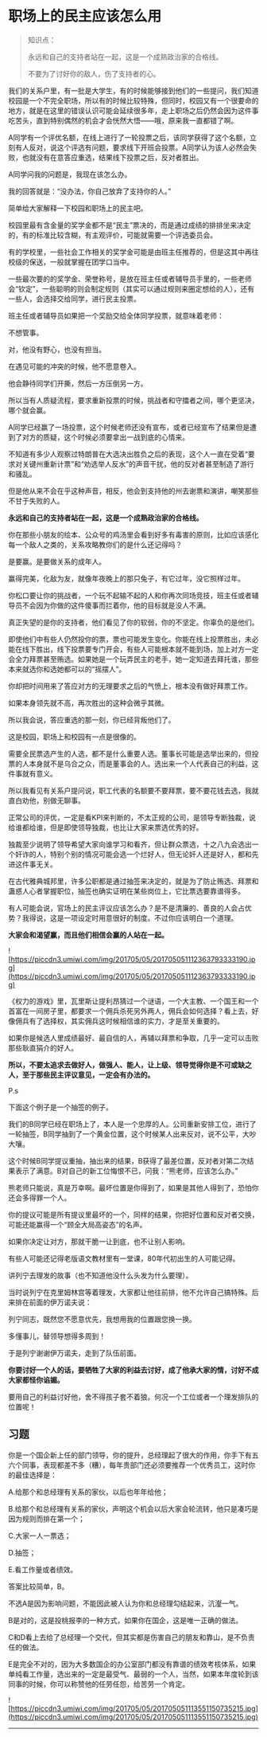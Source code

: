 # 职场上的民主应该怎么用

> 知识点：
> 
> 
> 
> 永远和自己的支持者站在一起，这是一个成熟政治家的合格线。
> 
> 
> 
> 不要为了讨好你的敌人，伤了支持者的心。

我们的关系户里，有一批是大学生，有的时候能够接到他们的一些提问，我们知道校园是一个不完全职场，所以有的时候比较特殊，但同时，校园又有一个很要命的地方，就是在这里的错误认识可能会延续很多年，走上职场之后仍然会因为这件事吃苦头，直到特别偶然的机会才会恍然大悟——哦，原来我一直都错了啊。

A同学有一个评优名额，在线上进行了一轮投票之后，该同学获得了这个名额，立刻有人反对，说这个评选有问题，要求线下开班会投票。A同学认为该人必然会失败，也就没有在意答应重选，结果线下投票之后，反对者胜出。

A同学问我的问题是，我现在该怎么办。

我的回答就是：“没办法，你自己放弃了支持你的人。”

简单给大家解释一下校园和职场上的民主吧。

校园里最有含金量的奖学金都不是“民主”票决的，而是通过成绩的排排坐来决定的，有的标准比较含糊，有主观评价，可能就需要一个评选委员会。

有的学校里，一些社会工作相关的奖学金可能是由班主任推荐的，但是这其中再往校级的保送，一般就掌握在团学口当中。

一些最次要的的奖学金、荣誉称号，是放在班主任或者辅导员手里的，一些老师会“钦定”，一些聪明的则会制定规则（其实可以通过规则来圈定想给的人），还有一些人，会选择交给同学，进行民主投票。

班主任或者辅导员如果把一个奖励交给全体同学投票，就意味着老师：

不想管事。

对，他没有野心，也没有担当。

在遇见可能的冲突的时候，他不愿意卷入。

他会静待同学们开撕，然后一方压倒另一方。

所以当有人质疑流程，要求重新投票的时候，挑战者和守擂者之间，哪个更坚决，哪个就会赢。

A同学已经赢了一场投票，这个时候老师还没有宣布，或者已经宣布了结果但是遭到了对方的质疑，这个时候必须要拿出一战到底的心情来。

不知道有多少人观察过特朗普在大选决出胜负之后的表现，这个人一直在受着“要求对关键州重新计票”和“劝选举人反水”的声音干扰，他的反对者甚至制造了游行和骚乱。

但是他从来不会在乎这种声音，相反，他会到支持他的州去谢票和演讲，嘲笑那些不甘于失败的人。

 **永远和自己的支持者站在一起，这是一个成熟政治家的合格线。**

你在那些小朋友的绘本、公众号的鸡汤里会看到好多有毒害的原则，比如应该感化每一个敌人之类的，关系攻略教你们的是什么还记得吗？

是要赢。是要做关系的成年人。

赢得完美，化敌为友，就像年夜晚上的那只兔子，有它过年，没它照样过年。

你松口要让你的挑战者，一个玩不起输不起的人和你再次同场竞技，班主任或者辅导员不会因为你做的这件傻事而拦着你，他的目标就是没人不满。

真正失望的是你的支持者，他们看见了你的软弱，你的不坚定。你辜负的是他们。

即使他们中有些人仍然投你的票，票也可能发生变化。你能在线上投票胜出，未必能在线下胜出，线下投票要专门开会，有些人可能根本就不能到场，加上对方一定会全力拜票甚至贿选。如果她是一个玩弄民主的老手，她一定知道去拜托谁，那些本来就选你和选她都可以的“摇摆人”。

你却把时间用来了答应对方的无理要求之后的气愤上，根本没有做好拜票工作。

如果本身领先就不高，再次胜出的这种会微乎其微。

所以我会说，答应重选的那一刻，你已经背叛他们了。

这是校园，职场上和校园有一点是很像的。

需要全民票选产生的人选，都不是什么重要人选。董事长可能是选举出来的，但投票的人本身就不是乌合之众，而是董事会的人。选出来一个人代表自己的利益，这件事就有意义。

所以我看见有关系户提问说，职工代表的名额要不要拜票，要不要花钱去选，我就直白劝他，别做无聊事。

正常公司的评优，一定是看KPI来判断的，不太正规的公司，是领导专断独裁，说给谁都给谁，但是即使领导独裁，也比让大家来票选优秀的好。

独裁至少说明了领导希望大家向谁学习和看齐，但让群众票选，十之八九会选出一个奸诈的人，特别个别的情况可能会选一个烂好人，但无论奸人还是好人，都和先进这件事无关。

在古代雅典城邦里，许多公职都是通过抽签来决定的，就是为了防止贿选、拜票和蛊惑人心者掌握职位，抽签也确实证明在某些岗位上，它比票选要靠谱得多。

有人可能会说，官场上的民主评议应该怎么办？是不是清廉的、善良的人会占优势？我得说，这是一项设定时用意很好的制度。不过你应该明白一个道理。

 **大家会和渴望赢，而且他们相信会赢的人站在一起。**

![https://piccdn3.umiwi.com/img/201705/05/201705051112363793333190.jpg](https://piccdn3.umiwi.com/img/201705/05/201705051112363793333190.jpg)

《权力的游戏》里，瓦里斯让提利昂猜过一个谜语，一个大主教、一个国王和一个首富在一间房子里，都要求一个佣兵杀死另外两人，佣兵会如何选择？看上去，好像佣兵有了选择权，其实佣兵这时候相信谁的实力，才是至关重要的。

如果你是候选人里成绩最好、最自信的人，再辅以拜票和争取，几乎一定可以击败那些耿直狷介的好人。

 **所以，不要太追求去做好人，做强人、能人，让上级、领导觉得你是不可或缺之人，至于那些民主评议意见，一定会有办法的。**

P.s

下面这个例子是一个抽签的例子。

我们的B同学已经在职场上了，本人是一个忠厚的人。公司重新安排工位，进行了一轮抽签，B同学抽到了一个黄金位置，这个时候某人出来反对，说不公平，大吵大嚷。

这个时候B同学提议重抽，抽出来的结果，B获得了最差位置，反对者对第二次结果表示了满意。B对自己的新工位悔恨不已，问我：“熊老师，应该怎么办。”

熊老师只能说，真是万幸啊。最坏位置是你得到了，如果是其他人得到了，恐怕你还会多得罪一个人。

你的提议可能是所有提议里最坏的一个，同样的结果，你把好位置和反对者交换，可能还能赢得一个“顾全大局高姿态”的名声。

如果你决定让对方，那就干脆一让到底，也不让别人影响。

有些人可能还记得老版语文教材里有一堂课，80年代初出生的人可能记得。

讲列宁去理发的故事（也不知道他没什么头发为什么要理）。

当时说列宁在克里姆林宫等着理发，大家都让他往前排，他不允许自己搞特殊。后来排在前面的伊万诺夫说：

列宁同志，既然您不愿意优先，我想用我的位置跟您换一换。

多懂事儿，替领导想得多周到！

于是列宁谢谢伊万诺夫，走到了队伍前面。

 **你要讨好一个人的话，要牺牲了大家的利益去讨好，成了他承大家的情，讨好不成大家都怪你谄媚。**

要用自己的利益讨好他，舍不得孩子套不着狼。何况一个工位或者一个理发排队的位置呢！

## 习题

你是一个国企新上任的部门领导，你的提升，总经理起了很大的作用，你手下有五六个同事，表现都差不多（糟），每年贵部门还必须要推荐一个优秀员工，这时你的最佳选择是：

A.给那个和总经理有关系的家伙，以后也年年给他；

B.给那个和总经理有关系的家伙，声明这个机会以后大家会轮流转，他只是凑巧是因为规则而排在第一个；

C.大家一人一票选；

D.抽签；

E.看工作量或者绩效。

答案比较简单，B。

不选A是因为影响问题，不能因此被人认为你和总经理勾结起来，沆瀣一气。

B是对的，这是投桃报李的一种方式，如果你在国企，这是唯一正确的做法。

C和D看上去给了总经理一个交代，但其实都是伤害自己的朋友和靠山，是不负责任的做法。

E是完全不对的，因为大多数国企的办公室部门都没有靠谱的绩效考核体系，如果单纯看工作量，选出来的一定是最受气、最弱的一个人，当然，如果本年度轮到该同事的时候，你可以称赞他的任劳任怨，给苦劳一个肯定。

![https://piccdn3.umiwi.com/img/201705/05/201705051113551150735215.jpg](https://piccdn3.umiwi.com/img/201705/05/201705051113551150735215.jpg)

---
